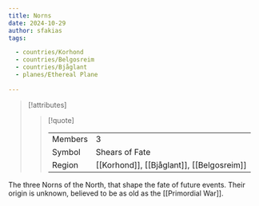 ```yaml
---
title: Norns
date: 2024-10-29
author: sfakias
tags:

  - countries/Korhond
  - countries/Belgosreim
  - countries/Bjåglant
  - planes/Ethereal Plane
 
---
```

> [!attributes]
> 
> > [!quote]
> >
> > | | |
> > | --- | --- |
> > | Members | 3 |
> > | Symbol | Shears of Fate |
> > | Region | [[Korhond]], [[Bjåglant]], [[Belgosreim]] |

The three Norns of the North, that shape the fate of future events. Their origin is unknown, believed to be as old as the [[Primordial War]].